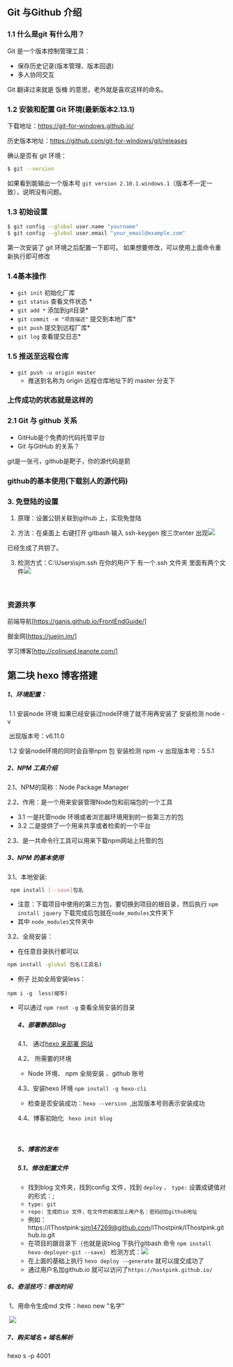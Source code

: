 ## Git 与Github 介绍

### 1.1 什么是git 有什么用？

Git 是一个版本控制管理工具：
- 保存历史记录(版本管理、版本回退)
- 多人协同交互

Git 翻译过来就是 饭桶 的意思，老外就是喜欢这样的命名。
### 1.2 安装和配置 Git 环境(最新版本2.13.1)

下载地址：https://git-for-windows.github.io/

历史版本地址：https://github.com/git-for-windows/git/releases

确认是否有 git 环境：

```bash
$ git --version
```

如果看到能输出一个版本号 `git version 2.10.1.windows.1`（版本不一定一致），说明没有问题。

### 1.3 初始设置

```bash
$ git config --global user.name "yourname"
$ git config --global user.email "your_email@example.com"
```
第一次安装了 git 环境之后配置一下即可。
如果想要修改，可以使用上面命令重新执行即可修改

### 1.4基本操作

- `git init` 初始化厂库
- `git status` 查看文件状态  *
- `git add *`    添加到git目录*
- `git commit -m "项目描述"` 提交到本地厂库*
- `git push`   提交到远程厂库*
- `git log`    查看提交日志*

### 1.5 推送至远程仓库

- `git push -u origin master`
  + 推送到名称为 origin 远程仓库地址下的 master 分支下


###  上传成功的状态就是这样的


### 2.1 Git 与 github 关系
+ GitHub是个免费的代码托管平台
+ Git 与GitHub 的关系？

git是一张弓，github是靶子，你的源代码是箭

### github的基本使用(下载别人的源代码)



### 3. 免登陆的设置

1. 原理：设置公钥关联到github 上，实现免登陆

2.  方法：在桌面上 右键打开  gitbash   输入  ssh-keygen    按三次enter 出现![](./img/20171206124016.png)

   已经生成了共钥了。

3. 检测方式：C:\Users\sjm\.ssh     在你的用户下  有一个.ssh 文件夹  里面有两个文件![](./img/test.png)

   ​

### 资源共享

前端导航[https://ganjs.github.io/FrontEndGuide/]

掘金网[https://juejin.im/]

学习博客[http://colinued.leanote.com/]



## 第二块  hexo 博客搭建

##### 1、环境配置：

​	1.1 安装node 环境  如果已经安装过node环境了就不用再安装了   安装检测   node -v

​	出现版本号：v6.11.0

​	1.2 安装node环境的同时会自带npm 包    安装检测   npm -v   出现版本号：5.5.1

##### 2、NPM 工具介绍

2.1、NPM的简称：Node Package Manager

2.2、作用：是一个用来安装管理Node包和前端包的一个工具

- 3.1 一是托管node 环境或者浏览器环境用到的一些第三方的包
- 3.2 二是提供了一个用来共享或者检索的一个平台

2.3、是一共命令行工具可以用来下载npm网站上托管的包

##### 3、NPM 的基本使用

3.1、本地安装:

```bash
 npm install [--save]包名
```

- 注意：下载项目中使用的第三方包，要切换到项目的根目录，然后执行 `npm install jquery` 下载完成后包就在`node_modules`文件夹下
- 其中 `node_modules`文件夹中

3.2、全局安装：

- 在任意目录执行都可以

```bash
npm install -global 包名(工具名)
```

- 例子 比如全局安装less：

```
npm i -g  less(缩写)
```

- 可以通过 `npm root -g` 查看全局安装的目录

  ##### 4、部署静态Blog

  4.1、 通过[hexo 来部署 网站](https://hexo.io/zh-cn/)

  4.2、 所需要的环境

  - Node 环境、 npm 全局安装  、github 账号

  4.3、安装hexo 环境 `npm install -g hexo-cli`

  - 检查是否安装成功：`hexo --version `,出现版本号则表示安装成功

  4.4、博客初始化 ` hexo init blog`

  ​

  ##### 5、博客的发布

  ##### 5.1、修改配置文件

  - 找到blog 文件夹，找到config 文件，找到  `deploy` 、 ` type: ` 设置成键值对的形式：;
  - ` type: git ` 
  - `repo: 生成的io 文件，在文件的前面加上用户名：密码@加github地址 ` 
  - 例如： https://IThostpink:sjm147269@github.com/IThostpink/IThostpink.github.io.git
  - 在项目的跟目录下（也就是说blog 下执行gitbash 命令 `npm install hexo-deployer-git --save`）  检测方式：![](./img/deployer.png)
  - 在上面的基础上执行 `hexo deploy --generate`  就可以提交成功了
  - 通过用户名加github.io 就可以访问了`https://hostpink.github.io/` 

#####           6、奇淫技巧：修改时间

​	1、用命令生成md 文件：hexo new  "名字"

​	![](./img/data.png)

##### 	7、购买域名   +  域名解析











hexo s -p 4001